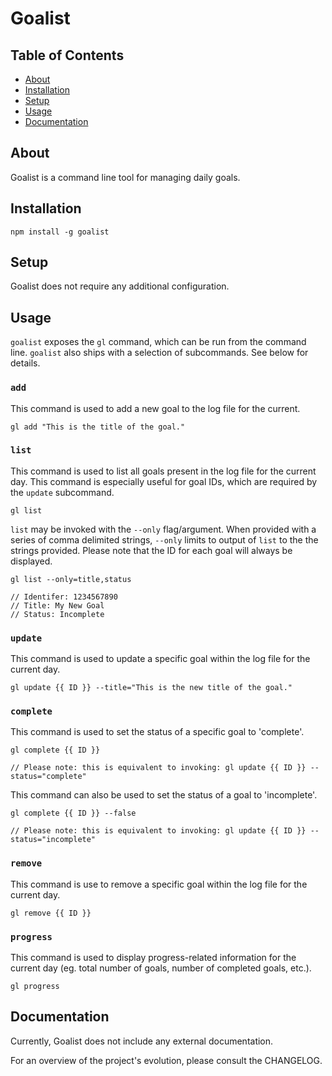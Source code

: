 # Goalist

## Table of Contents
- [About](#about)
- [Installation](#installation)
- [Setup](#setup)
- [Usage](#usage)
- [Documentation](#documentation)

## About
Goalist is a command line tool for managing daily goals.

## Installation
`npm install -g goalist`

## Setup
Goalist does not require any additional configuration.

## Usage
`goalist` exposes the `gl` command, which can be run from the command line. `goalist` also ships with a selection of subcommands. See below for details.

### `add`
This command is used to add a new goal to the log file for the current.

```
gl add "This is the title of the goal."
```

### `list`
This command is used to list all goals present in the log file for the current day. This command is especially useful for goal IDs, which are required by the `update` subcommand.

```
gl list
```

`list` may be invoked with the `--only` flag/argument. When provided with a series of comma delimited strings, `--only` limits to output of `list` to the the strings provided. Please note that the ID for each goal will always be displayed.

```
gl list --only=title,status

// Identifer: 1234567890
// Title: My New Goal
// Status: Incomplete
```

### `update`
This command is used to update a specific goal within the log file for the current day.

```
gl update {{ ID }} --title="This is the new title of the goal."
```

### `complete`
This command is used to set the status of a specific goal to 'complete'.

```
gl complete {{ ID }}

// Please note: this is equivalent to invoking: gl update {{ ID }} --status="complete"
```

This command can also be used to set the status of a goal to 'incomplete'.

```
gl complete {{ ID }} --false

// Please note: this is equivalent to invoking: gl update {{ ID }} --status="incomplete"
```

### `remove`
This command is use to remove a specific goal within the log file for the current day.

```
gl remove {{ ID }}
```

### `progress`
This command is used to display progress-related information for the current day (eg. total number of goals, number of completed goals, etc.).

```
gl progress
```


## Documentation
Currently, Goalist does not include any external documentation.

For an overview of the project's evolution, please consult the CHANGELOG.
